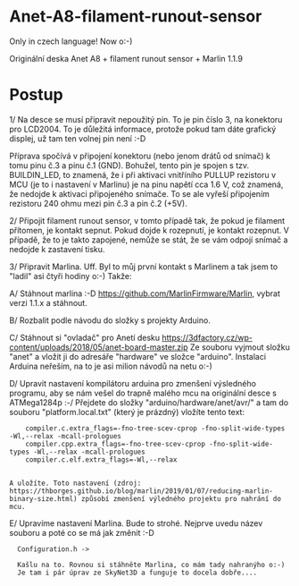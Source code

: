 # Anet-A8-filament-runout-sensor


Only in czech language! Now o:-) 


Originální deska Anet A8 + filament runout sensor + Marlin 1.1.9


# Postup


1/ Na desce se musí připravit nepoužitý pin. To je pin číslo 3, na konektoru pro LCD2004.
   To je důležitá informace, protože pokud tam dáte grafický displej, už tam ten volnej pin není :-D
   
   Příprava spočívá v připojení konektoru (nebo jenom drátů od snímač) k tomu pinu č.3 a pinu č.1 (GND).
   Bohužel, tento pin je spojen s tzv. BUILDIN_LED, to znamená, že i při aktivaci vnitříního PULLUP rezistoru v MCU (je to i nastavení v Marlinu) je na pinu napětí cca 1.6 V, což znamená, že nedojde k aktivaci připojeného snímače.
   To se ale vyřeší připojením rezistoru 240 ohmu mezi pin č.3 a pin č.2 (+5V).
   
2/ Připojit filament runout sensor, v tomto případě tak, že pokud je filament přítomen, je kontakt sepnut. Pokud dojde k rozepnutí, je kontakt rozepnut.
   V případě, že to je takto zapojené, nemůže se stát, že se vám odpojí snímač a nedojde k zastavení tisku.
   
3/ Připravit Marlina. Uff. Byl to můj první kontakt s Marlinem a tak jsem to "ladil" asi čtyři hodiny o:-)
   Takže:
   
   A/ Stáhnout marlina :-D https://github.com/MarlinFirmware/Marlin, vybrat verzi 1.1.x a stáhnout.
   
   B/ Rozbalit podle návodu do složky s projekty Arduino.
   
   C/ Stáhnout si "ovladač" pro Anetí desku https://3dfactory.cz/wp-content/uploads/2018/05/anet-board-master.zip
      Ze souboru vyjmout složku "anet" a vložit ji do adresáře "hardware" ve složce "arduino". 
      Instalaci Arduina neřeším, na to je asi milion návodů na netu o:-)
      
   D/ Upravit nastavení kompilátoru arduina pro zmenšení výsledného programu, aby se nám vešel do trapně malého mcu na originální desce s ATMega1284p :-/
      Přejdete do složky "arduino/hardware/anet/avr/" a tam do souboru "platform.local.txt" (který je prázdný) vložíte tento text:
      
        compiler.c.extra_flags=-fno-tree-scev-cprop -fno-split-wide-types -Wl,--relax -mcall-prologues
        compiler.cpp.extra_flags=-fno-tree-scev-cprop -fno-split-wide-types -Wl,--relax -mcall-prologues
        compiler.c.elf.extra_flags=-Wl,--relax
     
     
    A uložíte. Toto nastavení (zdroj: https://thborges.github.io/blog/marlin/2019/01/07/reducing-marlin-binary-size.html) způsobí zmenšení výledného projektu pro nahrání do mcu.
    
   E/ Upravíme nastavení Marlina. Bude to strohé. Nejprve uvedu název souboru a poté co se má jak změnit :-D
      
      Configuration.h -> 
      
      Kašlu na to. Rovnou si stáhněte Marlina, co mám tady nahranýho o:-) 
      Je tam i pár úprav ze SkyNet3D a funguje to docela dobře....
